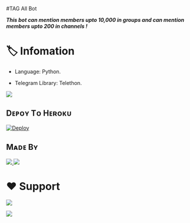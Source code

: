 
#TAG All Bot

_**This bot can mention members upto 10,000 in groups and can mention members upto 200 in channels !**_

# 🏷 Infomation

- Language: Python.

- Telegram Library: Telethon.





<img src="https://telegra.ph/file/49066410d76c3534fda24.jpg?style=flat-square&logo=python&color=blue" /> </a>

## Dᴇᴘᴏʏ Tᴏ Hᴇʀᴏᴋᴜ

[![Deploy](https://img.shields.io/badge/Deploy%20To-Heroku-blueviolet)](https://dashboard.heroku.com/new?button-url=android-app%3A%2F%2Forg.telegram.messenger%2F&template=https://github.com/SadKidBGMZ/Tagall)


## Mᴀᴅᴇ Bʏ

<a href="https://t.me/sarbudeen786"> <img src="https://img.shields.io/badge/This%20Bot%20Was-Made%20By%20My-orange" /> <img src="https://img.shields.io/badge/Bestest-Master-ff69b4" /> </a>

# ❤️ Support

<a href="https://t.me/thanimaibots"><img src="https://img.shields.io/badge/Join-Telegram%20Channel-red.svg?logo=Telegram"></a>

<a href="https://t.me/thanimaisupport"><img src="https://img.shields.io/badge/Join-Telegram%20Group-blue.svg?logo=telegram"></a>
